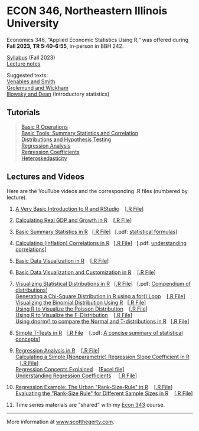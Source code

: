 # ECON 346, Northeastern Illinois University

Economics 346, “Applied Economic Statistics Using R,” was offered during **Fall 2023, TR 5:40-6:55**, in-person in BBH 242. 

[Syllabus](https://github.com/hegerty/ECON346/blob/main/ECON346_Syl_F23.pdf) (Fall 2023)    
[Lecture notes](https://github.com/hegerty/ECON346/blob/main/Applied_Economics_R_Notes_Hegerty_2022.pdf)

Suggested texts:  
[Venables and Smith](https://cran.r-project.org/doc/manuals/r-release/R-intro.pdf)  
[Grolemund and Wickham](https://r4ds.had.co.nz/)  
[Illowsky and Dean](https://openstax.org/details/books/introductory-statistics) (Introductory statistics)  

## Tutorials
> [Basic R Operations](https://github.com/hegerty/ECON346/blob/main/Lec01_Intro.md)  
> [Basic Tools: Summary Statistics and Correlation](https://github.com/hegerty/ECON346/blob/main/Lec03-4-5_BasicTools.md)  
> [Distributions and Hypothesis Testing](https://github.com/hegerty/ECON346/blob/main/Lec07-8_Distributions-HypTest.md)  
> [Regression Analysis](https://github.com/hegerty/ECON346/blob/main/Lec09_Regression.md)  
> [Regression Coefficients](https://github.com/hegerty/ECON310/blob/main/310_Regression_Coefficients.md)  
> [Heteroskedasticity](https://github.com/hegerty/ECON346/blob/main/Lec09_Heteroskedasticity.md)

## Lectures and Videos
Here are the YouTube videos and the corresponding .R files (numbered by lecture).

1. [A Very Basic Introduction to R and RStudio](https://youtu.be/is5BXo0HfZs) &nbsp;&nbsp; [[.R File](https://github.com/hegerty/ECON346/blob/main/Lec01_Intro.R)]                                       
2. [Calculating Real GDP and Growth in R](https://youtu.be/orqhOGiHDZQ) &nbsp;&nbsp; [[.R File](https://github.com/hegerty/ECON346/blob/main/Lec02_GDPgrowth.R)]                                                  
3. [Basic Summary Statistics in R](https://youtu.be/C4K31VFDb1s)&nbsp;&nbsp; [[.R File](https://github.com/hegerty/ECON346/blob/main/Lec03_GrowthRates.R)]&nbsp;&nbsp; [.pdf: [statistical formulas](http://integral-table.com/downloads/stats.pdf)]                                      
4. [Calculating (Inflation) Correlations in R](https://youtu.be/9Y6yFliG1Fg)&nbsp;&nbsp; [[.R File](https://github.com/hegerty/ECON346/blob/main/Lec04_Inflation.R)]&nbsp;&nbsp; [.pdf: [understanding correlations](https://www.japi.org/article/files/principles_of_correlation_analysis.pdf)]                             
5. [Basic Data Visualization in R](https://youtu.be/z_qFjlDm8Sc) &nbsp;&nbsp; [[.R File](https://github.com/hegerty/ECON346/blob/main/Lec05_Visualization.R)]                                                                               
6. [Basic Data Visualization and Customization in R](https://www.youtube.com/watch?v=z_qFjlDm8Sc) &nbsp;&nbsp; [[.R File](https://github.com/hegerty/ECON346/blob/main/Lec06_Visualization2.R)]                                                    
7. [Visualizing Statistical Distributions in R](https://youtu.be/qG7hByQnzuY)&nbsp;&nbsp; [[.R File](https://github.com/hegerty/ECON346/blob/main/Lec07_Distributions.R)]&nbsp;&nbsp; [.pdf: [Compendium of distributions](https://www.causascientia.org/math_stat/Dists/Compendium.pdf)]    
   [Generating a Chi-Square Distribution in R using a for() Loop](https://youtu.be/PF6dXy_dk-k)  &nbsp;&nbsp; [[.R File](https://github.com/hegerty/ECON346/blob/main/Lec07b_MoreDistributions.R)]  
   [Visualizing the Binomial Distribution Using R](https://youtu.be/TH1_bXRdWUQ)&nbsp;&nbsp; [[.R File](https://github.com/hegerty/ECON346/blob/main/Lec07c_Binomial_Dist.R)]     
   [Using R to Visualize the Poisson Distribution](https://youtu.be/wa9BWALlhOQ) &nbsp;&nbsp; [[.R File](https://github.com/hegerty/ECON346/blob/main/Lec07d_PoissonDist.R)]    
    [Using R to Visualize the F-Distribution](https://youtu.be/xdFnBoKsjHM) &nbsp;&nbsp; [[.R File](https://github.com/hegerty/ECON346/blob/main/Lec07d_PoissonDist.R)]    
   [Using dnorm() to compare the Normal and T-distributions in R](https://youtu.be/tRLoUgwFopk)&nbsp;&nbsp; [[.R File](https://github.com/hegerty/ECON346/blob/main/Lec07f_dnorm.R)]  
8. [Simple T-Tests in R](https://youtu.be/1bK34Of2v6g)&nbsp;&nbsp; [[.R File](https://github.com/hegerty/ECON346/blob/main/Lec08_ttest.R) &nbsp;&nbsp; [.pdf: [A concise summary of statistical concepts](https://cbmm.mit.edu/sites/default/files/documents/probability_handout.pdf)] 

9. [Regression Analysis in R](https://youtu.be/qN_ulTayz2U)  &nbsp;&nbsp; [[.R File](https://github.com/hegerty/ECON346/blob/main/Lec09_Regression.R)]                                                  
   [Calculating a Simple (Nonparametric) Regression Slope Coefficient in R](https://youtu.be/_MD-y3djXlc)  &nbsp;&nbsp; [[.R File](https://github.com/hegerty/ECON346/blob/main/Lec09b_nonparbeta.R)]                    
    [Regression Concepts Explained](https://youtu.be/Io-tVaXpNkw)  &nbsp;&nbsp; [[Excel file](https://github.com/hegerty/ECON346/blob/main/Regression_Econ318_Data_Example.xlsx)]  
[Understanding Regression Coefficients](https://youtu.be/cBlOw1XWAtc)&nbsp;&nbsp;&nbsp;&nbsp; [[.R File](https://github.com/hegerty/ECON310/blob/main/310_Regression_Coefficients.R)]  

 10. [Regression Example: The Urban "Rank-Size-Rule" in R](https://youtu.be/ezufZhSoY7s)  &nbsp;&nbsp; [[.R File](https://github.com/hegerty/ECON346/blob/main/Lec10_Regression-RankSize.R)]                                          
    [Evaluating the "Rank-Size Rule" for Different Sample Sizes in R](https://youtu.be/lUyuoI9KiSI) &nbsp;&nbsp; [[.R File](https://github.com/hegerty/ECON346/blob/main/Lec10b_Loops-Regression.R)]  
    
11. Time series materials are "shared" with my [Econ 343](https://github.com/hegerty/ECON343) course.    
 
 ___
 More information at www.scotthegerty.com.
